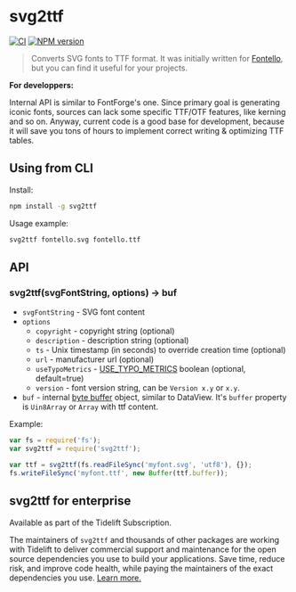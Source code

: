 svg2ttf
=======

[![CI](https://github.com/fontello/svg2ttf/actions/workflows/ci.yml/badge.svg)](https://github.com/fontello/svg2ttf/actions/workflows/ci.yml)
[![NPM version](https://img.shields.io/npm/v/svg2ttf.svg?style=flat)](https://www.npmjs.org/package/svg2ttf)

> Converts SVG fonts to TTF format. It was initially written for
[Fontello](http://fontello.com), but you can find it useful for your projects.

__For developpers:__

Internal API is similar to FontForge's one. Since primary goal
is generating iconic fonts, sources can lack some specific TTF/OTF features,
like kerning and so on. Anyway, current code is a good base for development,
because it will save you tons of hours to implement correct writing & optimizing
TTF tables.


Using from CLI
----------------

Install:

``` bash
npm install -g svg2ttf
```

Usage example:

``` bash
svg2ttf fontello.svg fontello.ttf
```


API
---

### svg2ttf(svgFontString, options) -> buf

- `svgFontString` - SVG font content
- `options`
  - `copyright` - copyright string (optional)
  - `description` - description string (optional)
  - `ts` - Unix timestamp (in seconds) to override creation time (optional)
  - `url` - manufacturer url (optional)
  - `useTypoMetrics` - [USE_TYPO_METRICS](https://docs.microsoft.com/en-us/typography/opentype/spec/os2#fsselection) boolean (optional, default=true)
  - `version` - font version string, can be `Version x.y` or `x.y`.
- `buf` - internal [byte buffer](https://github.com/fontello/microbuffer)
   object, similar to DataView. It's `buffer` property is  `Uin8Array` or `Array`
   with ttf content.

Example:

``` javascript
var fs = require('fs');
var svg2ttf = require('svg2ttf');

var ttf = svg2ttf(fs.readFileSync('myfont.svg', 'utf8'), {});
fs.writeFileSync('myfont.ttf', new Buffer(ttf.buffer));
```


## svg2ttf for enterprise

Available as part of the Tidelift Subscription.

The maintainers of `svg2ttf` and thousands of other packages are working with Tidelift to deliver commercial support and maintenance for the open source dependencies you use to build your applications. Save time, reduce risk, and improve code health, while paying the maintainers of the exact dependencies you use. [Learn more.](https://tidelift.com/subscription/pkg/npm-svg2ttf?utm_source=npm-svg2ttf&utm_medium=referral&utm_campaign=enterprise&utm_term=repo)
